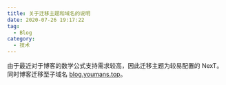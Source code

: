 ```yaml
---
title: 关于迁移主题和域名的说明
date: 2020-07-26 19:17:22
tag:
  - Blog
category:
  - 技术
---
```


由于最近对于博客的数学公式支持需求较高，因此迁移主题为较易配置的 NexT。同时博客迁移至子域名 [blog.youmans.top](https://blog.youmans.top)。